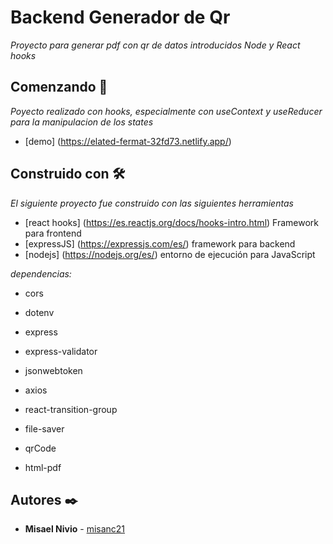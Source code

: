 # Backend Generador de Qr
_Proyecto para generar pdf con qr de datos introducidos Node y React hooks_

## Comenzando 🚀
_Poyecto realizado con hooks, especialmente con useContext y useReducer para la manipulacion de los states_ 

* [demo] (https://elated-fermat-32fd73.netlify.app/)

## Construido con 🛠️
_El siguiente proyecto fue construido con las siguientes herramientas_
* [react hooks] (https://es.reactjs.org/docs/hooks-intro.html) Framework para frontend
* [expressJS] (https://expressjs.com/es/) framework para backend
* [nodejs] (https://nodejs.org/es/) entorno de ejecución para JavaScript

_dependencias:_
* cors
* dotenv
* express
* express-validator
* jsonwebtoken

* axios
* react-transition-group
* file-saver
* qrCode
* html-pdf

## Autores ✒️

* **Misael Nivio**  - [misanc21](https://github.com/misanc21)
